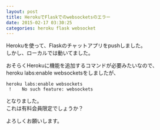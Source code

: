 ```yaml
---
layout: post
title: HerokuでFlaskでのwebsocketsのエラー
date: 2015-02-17 03:30:25
categories: heroku flask websocket
---
```

<p>Herokuを使って、Flaskのチャットアプリをpushしました。<br>
しかし、ローカルでは動いてました。</p>

<p>おそらくHerokuに機能を追加するコマンドが必要みたいなので、<br>
heroku labs:enable websocketsをしましたが、</p>

```
heroku labs:enable websockets
 !    No such feature: websockets
```

<p>となりました。<br>
これは有料会員限定でしょうか？</p>

<p>よろしくお願いします。</p>
